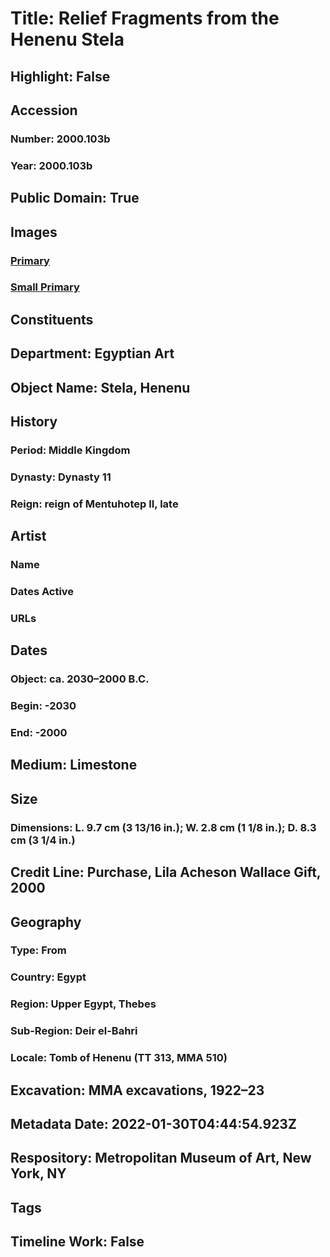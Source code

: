 # Title: Relief Fragments from the Henenu Stela
## Highlight: False
## Accession
### Number: 2000.103b
### Year: 2000.103b
## Public Domain: True
## Images
### [Primary](https://images.metmuseum.org/CRDImages/eg/original/2000.103b_EGDP018354.jpg)
### [Small Primary](https://images.metmuseum.org/CRDImages/eg/web-large/2000.103b_EGDP018354.jpg)
## Constituents
## Department: Egyptian Art
## Object Name: Stela, Henenu
## History
### Period: Middle Kingdom
### Dynasty: Dynasty 11
### Reign: reign of Mentuhotep II, late
## Artist
### Name
### Dates Active
### URLs
## Dates
### Object: ca. 2030–2000 B.C.
### Begin: -2030
### End: -2000
## Medium: Limestone
## Size
### Dimensions: L. 9.7 cm (3 13/16 in.); W. 2.8 cm (1 1/8 in.); D. 8.3 cm (3 1/4 in.)
## Credit Line: Purchase, Lila Acheson Wallace Gift, 2000
## Geography
### Type: From
### Country: Egypt
### Region: Upper Egypt, Thebes
### Sub-Region: Deir el-Bahri
### Locale: Tomb of Henenu (TT 313, MMA 510)
## Excavation: MMA excavations, 1922–23
## Metadata Date: 2022-01-30T04:44:54.923Z
## Respository: Metropolitan Museum of Art, New York, NY
## Tags
## Timeline Work: False